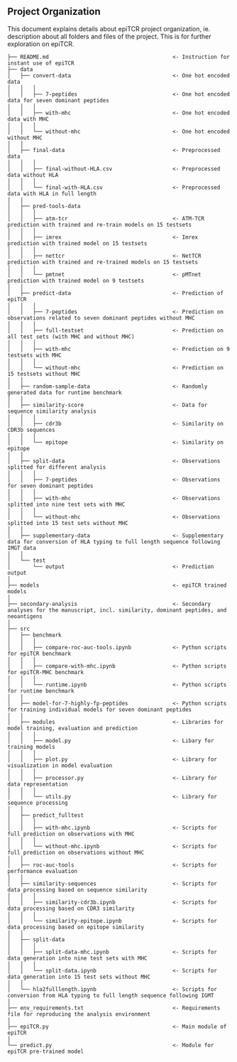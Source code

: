 ## Project Organization

This document explains details about epiTCR project organization, ie. description about all folders and files of the project. This is for further exploration on epiTCR.

    ├── README.md                                       <- Instruction for instant use of epiTCR
    ├── data
    │   ├── convert-data                                <- One hot encoded data
    │   │   │
    │   │   ├── 7-peptides                              <- One hot encoded data for seven dominant peptides
    │   │   │
    │   │   ├── with-mhc                                <- One hot encoded data with MHC
    │   │   │
    │   │   └── without-mhc                             <- One hot encoded  without MHC
    │   │      
    │   ├── final-data                                  <- Preprocessed data
    │   │   │
    │   │   ├── final-without-HLA.csv                   <- Preprocessed data without HLA   
    │   │   │
    │   │   └── final-with-HLA.csv                      <- Preprocessed data with HLA in full length
    |   |
    │   ├── pred-tools-data                             
    │   │   │
    │   │   ├── atm-tcr                                 <- ATM-TCR prediction with trained and re-train models on 15 testsets
    │   │   │
    │   │   ├── imrex                                   <- Imrex prediction with trained model on 15 testsets
    │   │   │                                           
    │   │   ├── nettcr                                  <- NetTCR prediction with trained and re-trained models on 15 testsets
    │   │   │                                           
    │   │   └── pmtnet                                  <- pMTnet prediction with trained model on 9 testsets 
    │   │
    │   ├── predict-data                                <- Prediction of epiTCR
    │   │   │                                           
    │   │   ├── 7-peptides                              <- Prediction on observations related to seven dominant peptides without MHC
    │   │   │                                           
    │   │   ├── full-testset                            <- Prediction on all test sets (with MHC and without MHC)
    │   │   │                                           
    │   │   ├── with-mhc                                <- Prediction on 9 testsets with MHC
    │   │   │                                           
    │   │   └── without-mhc                             <- Prediction on 15 testsets without MHC
    │   │
    │   ├── random-sample-data                          <- Randomly generated data for runtime benchmark
    │   │
    │   ├── similarity-score                            <- Data for sequence similarity analysis
    │   │   │                                           
    │   │   ├── cdr3b                                   <- Similarity on CDR3b sequences
    │   │   │                                           
    │   │   └── epitope                                 <- Similarity on epitope
    │   │
    │   ├── split-data                                  <- Observations splitted for different analysis
    │   │   │                                           
    │   │   ├── 7-peptides                              <- Observations for seven dominant peptides
    │   │   │                                           
    │   │   ├── with-mhc                                <- Observations splitted into nine test sets with MHC
    │   │   │                                           
    │   │   └── without-mhc                             <- Observations splitted into 15 test sets without MHC
    │   │
    │   ├── supplementary-data                          <- Supplementary data for conversion of HLA typing to full length sequence following IMGT data
    │   │
    │   └── test                                            
    │       └── output                                  <- Prediction output 
    │
    ├── models                                          <- epiTCR trained models
    │
    ├── secondary-analysis                              <- Secondary analyses for the manuscript, incl. similarity, dominant peptides, and neoantigens
    │
    ├── src                                             
    │   ├── benchmark                                   
    │   │   │                                           
    │   │   ├── compare-roc-auc-tools.ipynb             <- Python scripts for epiTCR benchmark
    │   │   │                                           
    │   │   ├── compare-with-mhc.ipynb                  <- Python scripts for epiTCR-MHC benchmark
    │   │   │                                           
    │   │   └── runtime.ipynb                           <- Python scripts for runtime benchmark
    │   │
    │   ├── model-for-7-highly-fp-peptides              <- Python scripts for training individual models for seven dominant peptides
    │   │
    │   ├── modules                                     <- Libraries for model training, evaluation and prediction
    │   │   │
    │   │   ├── model.py                                <- Libary for training models
    │   │   │         
    │   │   ├── plot.py                                 <- Library for visualization in model evaluation
    │   │   │                                           
    │   │   ├── processor.py                            <- Library for data representation
    │   │   │                                                                             
    │   │   └── utils.py                                <- Library for sequence processing
    │   │
    │   ├── predict_fulltest                            
    │   │   │                                           
    │   │   ├── with-mhc.ipynb                          <- Scripts for full prediction on observations with MHC
    │   │   │                                           
    │   │   └── without-mhc.ipynb                       <- Scripts for full prediction on observations without MHC 
    │   │
    │   ├── roc-auc-tools                               <- Scripts for performance evaluation
    │   │
    │   ├── similarity-sequences                        <- Scripts for data processing based on sequence similarity
    │   │   │                                           
    │   │   ├── similarity-cdr3b.ipynb                  <- Scripts for data processing based on CDR3 similarity
    │   │   │                                           
    │   │   └── similarity-epitope.ipynb                <- Scripts for data processing based on epitope similarity
    │   │
    │   ├── split-data                                 
    │   │   │                                           
    │   │   ├── split-data-mhc.ipynb                    <- Scripts for data generation into nine test sets with MHC
    │   │   │                                           
    │   │   └── split-data.ipynb                        <- Scripts for data generation into 15 test sets without MHC
    │   │
    │   └── hla2fulllength.ipynb                        <- Scripts for conversion from HLA typing to full length sequence following IGMT 
    │
    ├── env_requirements.txt                            <- Requirements file for reproducing the analysis environment
    │
    ├── epiTCR.py                                       <- Main module of epiTCR
    │                                                   
    └── predict.py                                      <- Module for epiTCR pre-trained model

